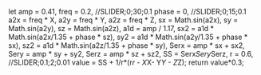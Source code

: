 let amp = 0.41,
    freq = 0.2, //SLIDER;0;30;0.1
    phase = 0, //SLIDER;0;15;0.1
    a2x = freq * X,
    a2y = freq * Y,
    a2z = freq * Z,
    sx = Math.sin(a2x),
    sy = Math.sin(a2y),
    sz = Math.sin(a2z),
    a1d = amp / 1.17,
    sx2 = a1d * Math.sin(a2x/1.35 + phase * sz),
    sy2 = a1d * Math.sin(a2y/1.35 + phase * sx),
    sz2 = a1d * Math.sin(a2z/1.35 + phase * sy),
    Serx = amp * sx + sx2,
    Sery = amp * sy + sy2,
    Serz = amp * sz + sz2,
    SS = Serx*Sery*Serz,
    r = 0.6, //SLIDER;0.1;2;0.01
    value = SS + 1/r*(r*r - X*X- Y*Y - Z*Z);
return value*0.3;
